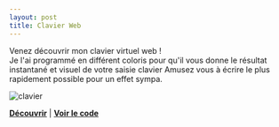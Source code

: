 ```yaml
---
layout: post
title: Clavier Web
---
```


Venez découvrir mon clavier virtuel web !  
Je l'ai programmé en différent coloris pour qu'il vous donne le résultat instantané et visuel de votre saisie clavier Amusez vous à écrire le plus rapidement possible pour un effet sympa.

![clavier](https://gitlab.com/tomderudderetna/tomteeck/raw/master/keyboard/render.png?inline=false)

[**Découvrir**](https://tomderudder.000webhostapp.com/keyboard/) |
[**Voir le code**](https://gitlab.com/tomderudderetna/tomteeck/tree/master/keyboard)
